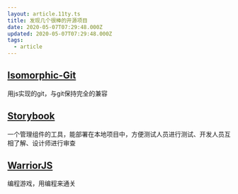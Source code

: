 ```yaml
---
layout: article.11ty.ts
title: 发现几个很棒的开源项目
date: 2020-05-07T07:29:48.000Z
updated: 2020-05-07T07:29:48.000Z
tags:
  - article
---
```


## [Isomorphic-Git](https://isomorphic-git.org/)
用js实现的git，与git保持完全的兼容

## [Storybook](https://www.learnstorybook.com/)
一个管理组件的工具，能部署在本地项目中，方便测试人员进行测试、开发人员互相了解、设计师进行审查

## [WarriorJS](https://warriorjs.com/)
编程游戏，用编程来通关
